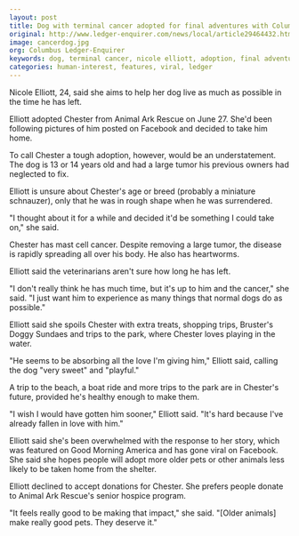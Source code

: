 ```yaml
---
layout: post
title: Dog with terminal cancer adopted for final adventures with Columbus woman
original: http://www.ledger-enquirer.com/news/local/article29464432.html
image: cancerdog.jpg
org: Columbus Ledger-Enquirer
keywords: dog, terminal cancer, nicole elliott, adoption, final adventures, columbus ga, ledger enquirer
categories: human-interest, features, viral, ledger
---
```


Nicole Elliott, 24, said she aims to help her dog live as much as possible in the time he has left.

<!--break-->

Elliott adopted Chester from Animal Ark Rescue on June 27. She'd been following pictures of him posted on Facebook and decided to take him home.

To call Chester a tough adoption, however, would be an understatement. The dog is 13 or 14 years old and had a large tumor his previous owners had neglected to fix.

Elliott is unsure about Chester's age or breed (probably a miniature schnauzer), only that he was in rough shape when he was surrendered.

"I thought about it for a while and decided it'd be something I could take on," she said.

Chester has mast cell cancer. Despite removing a large tumor, the disease is rapidly spreading all over his body. He also has heartworms.

Elliott said the veterinarians aren't sure how long he has left.

"I don't really think he has much time, but it's up to him and the cancer," she said. "I just want him to experience as many things that normal dogs do as possible."

Elliott said she spoils Chester with extra treats, shopping trips, Bruster's Doggy Sundaes and trips to the park, where Chester loves playing in the water.

"He seems to be absorbing all the love I'm giving him," Elliott said, calling the dog "very sweet" and "playful."

A trip to the beach, a boat ride and more trips to the park are in Chester's future, provided he's healthy enough to make them.

"I wish I would have gotten him sooner," Elliott said. "It's hard because I've already fallen in love with him."

Elliott said she's been overwhelmed with the response to her story, which was featured on Good Morning America and has gone viral on Facebook. She said she hopes people will adopt more older pets or other animals less likely to be taken home from the shelter.

Elliott declined to accept donations for Chester. She prefers people donate to Animal Ark Rescue's senior hospice program.

"It feels really good to be making that impact," she said. "[Older animals] make really good pets. They deserve it."
